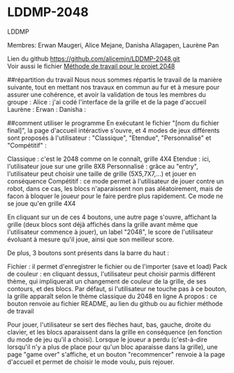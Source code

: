 # LDDMP-2048
LDDMP

Membres: Erwan Maugeri, Alice Mejane, Danisha Allagapen, Laurène Pan

Lien du github https://github.com/alicemjn/LDDMP-2048.git <br/>
Voir aussi le fichier [Méthode de travail pour le projet 2048](./TRAVAIL.md)

##répartition du travail
Nous nous sommes répartis le travail de la manière suivante, tout en mettant nos travaux en commun au fur et à mesure pour assurer une cohérence, et avoir la validation de tous les membres du groupe :
    Alice : j'ai codé l'interface de la grille et de la page d'accueil
    Laurène : 
    Erwan : 
    Danisha : 


##comment utiliser le programme
En exécutant le fichier "[nom du fichier final]", la page d'accueil intéractive s'ouvre, et 4 modes de jeux différents sont proposés à l'utilisateur : "Classique", "Etendue", "Personnalisé" et "Compétitif" :

  Classique : c'est le 2048 comme on le connaît, grille 4X4
  Etendue : ici, l'utilisateur joue sur une grille 8X8
  Personnalisé : grâce au "entry", l'utilisateur peut choisir une taille de grille (5X5,7X7,...) et jouer en conséquence
  Compétitif : ce mode permet à l'utilisateur de jouer contre un robot, dans ce cas, les blocs n'aparaissent non pas aléatoirement, mais de facon à bloquer le joueur pour le faire perdre plus rapidement. Ce mode ne se joue qu'en grille 4X4

En cliquant sur un de ces 4 boutons, une autre page s'ouvre, affichant la grille (deux blocs sont déjà affichés dans la grille avant même que l'utilisateur commence à jouer), un label "2048", le score de l'utilisateur évoluant à mesure qu'il joue, ainsi que son meilleur score. 

De plus, 3 boutons sont présents dans la barre du haut :

  Fichier : il permet d'enregistrer le fichier ou de l'importer (save et load)
  Pack de couleur : en cliquant dessus, l'utilisateur peut choisir parmis différent thème, qui impliquerait un changement de couleur de la grille, de ses contours, et des blocs. Par défaut, si l'utilisateur ne touche pas à ce bouton, la grille apparaît selon le thème classique du 2048 en ligne
  A propos : ce bouton renvoie au fichier README, au lien du github ou au fichier méthode de travail

Pour jouer, l'utilisateur se sert des flèches haut, bas, gauche, droite du clavier, et les blocs aparaissent dans la grille en conséquence (en fonction du mode de jeu qu'il a choisi).
Lorsque le joueur a perdu (c'est-à-dire lorsqu'il n'y a plus de place pour qu'un bloc aparaisse dans la grille), une page "game over" s'affiche, et un bouton "recommencer" renvoie à la page d'accueil et permet de choisir le mode voulu, puis rejouer.
